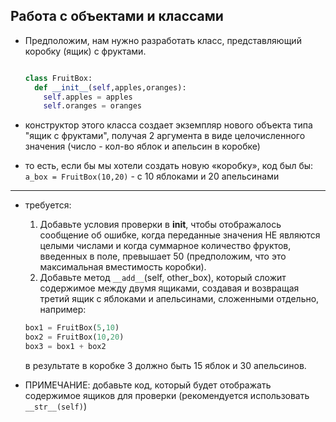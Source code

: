 ## Работа с объектами и классами


* Предположим, нам нужно разработать класс, представляющий коробку (ящик) с фруктами.

  ```python

  class FruitBox:
    def __init__(self,apples,oranges):
      self.apples = apples
      self.oranges = oranges

  ```

* конструктор этого класса создает экземпляр нового объекта типа "ящик с фруктами", получая 2 аргумента в виде целочисленного значения (число - кол-во яблок и апельсин в коробке)
* то есть, если бы мы хотели создать новую «коробку», код был бы: ``` a_box = FruitBox(10,20)``` - с 10 яблоками и 20 апельсинами

---

* требуется:
  1. Добавьте условия проверки в **init**, чтобы отображалось сообщение об ошибке, когда переданные значения НЕ являются целыми числами и когда суммарное количество фруктов, введенных в поле, превышает 50 (предположим, что это максимальная вместимость коробки).
  2. Добавьте метод ```__add__```(self, other_box), который сложит содержимое между двумя ящиками, создавая и возвращая третий ящик с яблоками и апельсинами, сложенными отдельно, например:
    
    ```python 
    box1 = FruitBox(5,10)  
    box2 = FruitBox(10,20)
    box3 = box1 + box2
    
    ```
   
    
    в результате в коробке 3 должно быть 15 яблок и 30 апельсинов.
    
* ПРИМЕЧАНИЕ: добавьте код, который будет отображать содержимое ящиков для проверки (рекомендуется использовать ```__str__(self)```)
